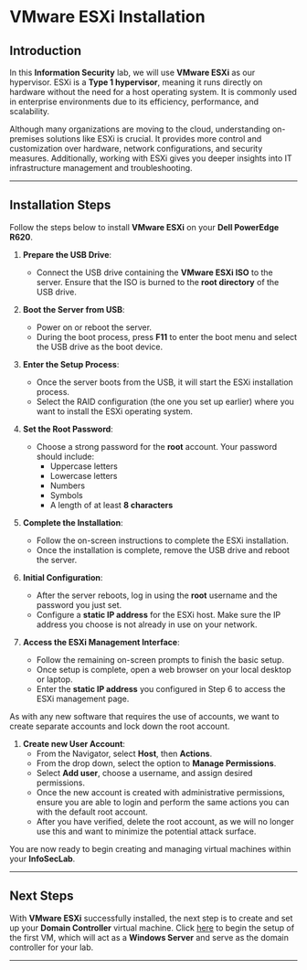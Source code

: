 # VMware ESXi Installation

## Introduction

In this **Information Security** lab, we will use **VMware ESXi** as our hypervisor. ESXi is a **Type 1 hypervisor**, meaning it runs directly on hardware without the need for a host operating system. It is commonly used in enterprise environments due to its efficiency, performance, and scalability.

Although many organizations are moving to the cloud, understanding on-premises solutions like ESXi is crucial. It provides more control and customization over hardware, network configurations, and security measures. Additionally, working with ESXi gives you deeper insights into IT infrastructure management and troubleshooting.

---

## Installation Steps

Follow the steps below to install **VMware ESXi** on your **Dell PowerEdge R620**.

1. **Prepare the USB Drive**:
   - Connect the USB drive containing the **VMware ESXi ISO** to the server. Ensure that the ISO is burned to the **root directory** of the USB drive.

2. **Boot the Server from USB**:
   - Power on or reboot the server.
   - During the boot process, press **F11** to enter the boot menu and select the USB drive as the boot device.

3. **Enter the Setup Process**:
   - Once the server boots from the USB, it will start the ESXi installation process.
   - Select the RAID configuration (the one you set up earlier) where you want to install the ESXi operating system.

4. **Set the Root Password**:
   - Choose a strong password for the **root** account. Your password should include:
     - Uppercase letters
     - Lowercase letters
     - Numbers
     - Symbols
     - A length of at least **8 characters**

5. **Complete the Installation**:
   - Follow the on-screen instructions to complete the ESXi installation.
   - Once the installation is complete, remove the USB drive and reboot the server.

6. **Initial Configuration**:
   - After the server reboots, log in using the **root** username and the password you just set.
   - Configure a **static IP address** for the ESXi host. Make sure the IP address you choose is not already in use on your network.

7. **Access the ESXi Management Interface**:
   - Follow the remaining on-screen prompts to finish the basic setup.
   - Once setup is complete, open a web browser on your local desktop or laptop.
   - Enter the **static IP address** you configured in Step 6 to access the ESXi management page.

  As with any new software that requires the use of accounts, we want to create separate accounts and lock down the root account.
1. **Create new User Account**:
   - From the Navigator, select **Host**, then **Actions**.
   - From the drop down, select the option to **Manage Permissions**.
   - Select **Add user**, choose a username, and assign desired permissions.
   - Once the new account is created with administrative permissions, ensure you are able to login and perform the same actions you can with the default root account.
   - After you have verified, delete the root account, as we will no longer use this and want to minimize the potential attack surface.

You are now ready to begin creating and managing virtual machines within your **InfoSecLab**.

---

## Next Steps

With **VMware ESXi** successfully installed, the next step is to create and set up your **Domain Controller** virtual machine. Click [here](https://github.com/akwagner1/InfoSecLab/blob/main/Lab%20Setup/03.%20Domain%20Controller.md) to begin the setup of the first VM, which will act as a **Windows Server** and serve as the domain controller for your lab.

---


